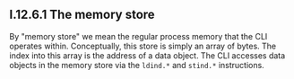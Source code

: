## I.12.6.1 The memory store

By "memory store" we mean the regular process memory that the CLI operates within. Conceptually, this store is simply an array of bytes. The index into this array is the address of a data object. The CLI accesses data objects in the memory store via the `ldind.*` and `stind.*` instructions.
